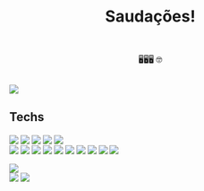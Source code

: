 <h1 align="center"> Saudações! </h1>
<br>
<p align="center" width="200px"> 🖥️🖥️🖥️ 🤓 </p>

<br>
<img src="https://github-readme-stats.vercel.app/api?username=opvs55&show_icons=true" /></a>

<br>

<h2>Techs</h2>

<div>
<img align="center"  src="https://img.shields.io/badge/-JavaScript-05122A?style=flat&logo=javascript"/>
<img align="center"  src="https://img.shields.io/badge/-HTML-05122A?style=flat&logo=HTML5"/>
<img align="center"  src="https://img.shields.io/badge/-CSS-05122A?style=flat&logo=CSS3&logoColor=1572B6"/>
<img align="center"  src="https://img.shields.io/badge/-Git-05122A?style=flat&logo=git"/>
<img align="center"  src="https://img.shields.io/badge/-GitHub-05122A?style=flat&logo=github"/>
  
 <br>
  
<img align="center"  src="https://img.shields.io/badge/react-%2320232a.svg?style=for-the-badge&logo=react&logoColor=%2361DAFB"/>
<img align="center"  src="https://img.shields.io/badge/react_native-%2320232a.svg?style=for-the-badge&logo=react&logoColor=%2361DAFB"/>
<img align="center"  src="https://img.shields.io/badge/React_Router-CA4245?style=for-the-badge&logo=react-router&logoColor=white"/>
<img align="center"  src="https://img.shields.io/badge/node.js-6DA55F?style=for-the-badge&logo=node.js&logoColor=white"/>
<img align="center"  src="https://shields.io/badge/TypeScript-3178C6?logo=TypeScript&logoColor=FFF&style=flat-square"/>
<img align="center"  src="https://img.shields.io/badge/nestjs-%23E0234E.svg?style=for-the-badge&logo=nestjs&logoColor=white"/>
<img align="center"  src="https://img.shields.io/badge/styled--components-DB7093?style=for-the-badge&logo=styled-components&logoColor=white"/>
<img align="center"  src="https://img.shields.io/badge/express.js-%23404d59.svg?style=for-the-badge&logo=express&logoColor=%2361DAFB"/>
<img align="center"  src="https://img.shields.io/badge/Visual%20Studio%20Code-0078d7.svg?style=for-the-badge&logo=visual-studio-code&logoColor=white"/>
<img align="center"  src="https://img.shields.io/badge/Postman-FF6C37?style=for-the-badge&logo=postman&logoColor=white"/> 
  
  
  
  
  
  
 
  
  
  
  
  
</div>


<br>
<img align="center" src="https://github-readme-stats.vercel.app/api/top-langs/?username=opvs55&layout=compact" />



<div>
  <a href="mailto:samvmvniz@gmail.com"><img src="https://img.shields.io/badge/-Gmail-%23333?style=for-the-badge&logo=gmail&logoColor=white" /></a>
  <a href="https://www.linkedin.com/in/samuel-muniz133/"><img src="https://img.shields.io/badge/-LinkedIn-%230077B5?style=for-the-badge&logo=linkedin&logoColor=white" /></a>
</div>

<!--
**opvs55/opvs55** is a ✨ _special_ ✨ repository because its `README.md` (this file) appears on your GitHub profile.

Here are some ideas to get you started:

- 🔭 I’m currently working on ...
- 🌱 I’m currently learning ...
- 👯 I’m looking to collaborate on ...
- 🤔 I’m looking for help with ...
- 💬 Ask me about ...
- 📫 How to reach me: ...
- 😄 Pronouns: ...
- ⚡ Fun fact: ...
-->
